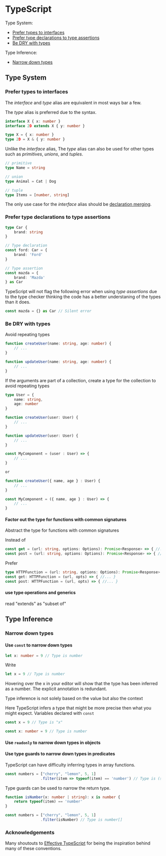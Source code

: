 # TypeScript

Type System:

- [Prefer types to interfaces](#prefer-types-to-interfaces)
- [Prefer type declarations to type assertions](#prefer-type-declarations-to-type-assertions)
- [Be DRY with types](#be-dry-with-types)

Type Inference:

- [Narrow down types](#narrow-down-types)

## Type System

### Prefer types to interfaces

The _interface_ and _type_ alias are equivalent in most ways bar a few.

The _type_ alias is preferred due to the syntax.

```ts
interface X { x: number }
interface 2D extends X { y: number }
```

```ts
type X = { x: number }
type 2D = X & { y: number }
```

Unlike the _interface_ alias, The _type_ alias can also be used for other types
such as _primitives_, _unions_, and _tuples_.

```ts
// primitive
type Name = string

// union
type Animal = Cat | Dog

// tuple
type Items = [number, string]
```

The only use case for the _interface_ alias should be
[declaration merging](https://www.typescriptlang.org/docs/handbook/declaration-merging.html).

### Prefer type declarations to type assertions

```ts
type Car {
    brand: string
}

// Type declaration
const ford: Car = {
    brand: 'Ford'
}

// Type assertion
const mazda = {
    brand: 'Mazda'
} as Car
```

TypeScript will not flag the following error when using _type assertions_ due
to the type checker thinking the code has a better understaning of the types
than it does.

```ts
const mazda = {} as Car // Silent error
```

### Be DRY with types

Avoid repeating types
```ts
function createUser(name: string, age: number) {
    // ...
}

function updateUser(name: string, age: number) {
    // ...
}
```

If the arguments are part of a collection,
create a type for the collection to avoid repeating types

```ts
type User = {
    name: string,
    age: number
}

function createUser(user: User) {
    // ...
}

function updateUser(user: User) {
    // ...
}

const MyComponent = (user : User) => {
    // ...
}

or

function createUser({ name, age } : User) {
    // ...
}

const MyComponent = ({ name, age } : User) => {
    // ...
}
```

#### Factor out the type for functions with common signatures

Abstract the type for functions with common signatures

Instead of
```ts
const get = (url: string, options: Options): Promise<Response> => { //... }
const post = (url: string, options: Options): Promise<Response> => { //... }
```

Prefer
```ts
type HTTPFunction = (url: string, options: Options): Promise<Response>
const get: HTTPFunction = (url, opts) => { //... }
const post: HTTPFunction = (url, opts) => { //... }
```

#### use type operations and generics

read "extends" as "subset of"

## Type Inference

### Narrow down types

#### Use `const` to narrow down types

```ts
let x: number = 9 // Type is number
```

Write
```ts
let x = 9 // Type is number
```

Hovering over the x in your editor will show that the type has been inferred as a number. The explicit annotation is redundant.

Type inference is not solely based on the value but also the context

Here TypeScript infers a type that might be more precise then what you might expect. Variables declared with `const`

```ts
const x = 9 // Type is "x"
```

```ts
const x: number = 9 // Type is number
```

#### Use `readonly` to narrow down types in objects

#### Use type guards to narrow down types in predicates

TypeScript can have difficulty inferring types in array functions.
```ts
const numbers = ["cherry", "lemon", 5, 1]
                .filter(item => typeof(item) == 'number') // Type is (string | number)[]
```

Type guards can be used to narrow the return type.
```ts
function isNumber(x: number | string): x is number {
    return typeof(item) == 'number'
}

const numbers = ["cherry", "lemon", 5, 1]
                .filter(isNumber) // Type is number[]
```


### Acknowledgements

Many shoutouts to [Effective TypeScript](https://github.com/danvk/effective-typescript)
for being the inspiration behind many of these conventions.

